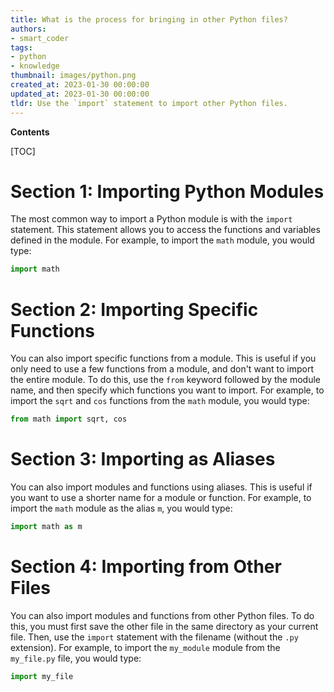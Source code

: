```yaml
---
title: What is the process for bringing in other Python files?
authors:
- smart_coder
tags:
- python
- knowledge
thumbnail: images/python.png
created_at: 2023-01-30 00:00:00
updated_at: 2023-01-30 00:00:00
tldr: Use the `import` statement to import other Python files.
---
```


**Contents**

[TOC]

# Section 1: Importing Python Modules

The most common way to import a Python module is with the `import` statement. This statement allows you to access the functions and variables defined in the module. For example, to import the `math` module, you would type:

```python
import math
```

# Section 2: Importing Specific Functions

You can also import specific functions from a module. This is useful if you only need to use a few functions from a module, and don't want to import the entire module. To do this, use the `from` keyword followed by the module name, and then specify which functions you want to import. For example, to import the `sqrt` and `cos` functions from the `math` module, you would type:

```python
from math import sqrt, cos
```

# Section 3: Importing as Aliases

You can also import modules and functions using aliases. This is useful if you want to use a shorter name for a module or function. For example, to import the `math` module as the alias `m`, you would type:

```python
import math as m
```

# Section 4: Importing from Other Files

You can also import modules and functions from other Python files. To do this, you must first save the other file in the same directory as your current file. Then, use the `import` statement with the filename (without the `.py` extension). For example, to import the `my_module` module from the `my_file.py` file, you would type:

```python
import my_file
```
